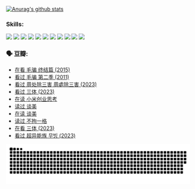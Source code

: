 
[![Anurag's github stats](https://github-readme-stats.vercel.app/api?username=w940853815)](https://github.com/anuraghazra/github-readme-stats)

### Skills:

<code><img height="32" src="https://cdn.jsdelivr.net/npm/simple-icons@v5/icons/python.svg"></code>
<code><img height="32" src="https://cdn.jsdelivr.net/npm/simple-icons@v5/icons/javascript.svg"></code>
<code><img height="32" src="https://cdn.jsdelivr.net/npm/simple-icons@v5/icons/django.svg"></code>
<code><img height="32" src="https://cdn.jsdelivr.net/npm/simple-icons@v5/icons/flask.svg"></code>
<code><img height="32" src="https://cdn.jsdelivr.net/npm/simple-icons@v5/icons/vuetify.svg"></code>
<code><img height="32" src="https://cdn.jsdelivr.net/npm/simple-icons@v5/icons/git.svg"></code>
<code><img height="32" src="https://cdn.jsdelivr.net/npm/simple-icons@v5/icons/docker.svg"></code>
<code><img height="32" src="https://cdn.jsdelivr.net/npm/simple-icons@v5/icons/postgresql.svg"></code>
<code><img height="32" src="https://cdn.jsdelivr.net/npm/simple-icons@v5/icons/elasticsearch.svg"></code>
<code><img height="32" src="https://cdn.jsdelivr.net/npm/simple-icons@v5/icons/macos.svg"></code>
<code><img height="32" src="https://cdn.jsdelivr.net/npm/simple-icons@v5/icons/linux.svg"></code>

### 🗣 豆瓣:

<!-- DOUBAN-ACTIVITIES:START -->
- [在看 毛骗 终结篇‎ (2015)](https://www.douban.com/people/136069238/status/4581971924/?_i=13529426)
- [看过 毛骗 第二季‎ (2011)](https://www.douban.com/people/136069238/status/4581971810/?_i=13529426)
- [看过 周处除三害 周處除三害‎ (2023)](https://www.douban.com/people/136069238/status/4575646701/?_i=13529426)
- [看过 三体‎ (2023)](https://www.douban.com/people/136069238/status/4574263039/?_i=13529426)
- [在读 小米创业思考](https://www.douban.com/people/136069238/status/4572047905/?_i=13529426)
- [读过 谈美](https://www.douban.com/people/136069238/status/4572047629/?_i=13529426)
- [在读 谈美](https://www.douban.com/people/136069238/status/4560861771/?_i=13529426)
- [读过 不拘一格](https://www.douban.com/people/136069238/status/4560861445/?_i=13529426)
- [在看 三体‎ (2023)](https://www.douban.com/people/136069238/status/4558185093/?_i=13529426)
- [看过 超异能族 무빙‎ (2023)](https://www.douban.com/people/136069238/status/4556824186/?_i=13529426)
<!-- DOUBAN-ACTIVITIES:END -->


![Snake animation](https://raw.githubusercontent.com/w940853815/w940853815/output/github-contribution-grid-snake.svg)

<!--
**w940853815/w940853815** is a ✨ _special_ ✨ repository because its `README.md` (this file) appears on your GitHub profile.

Here are some ideas to get you started:

- 🔭 I’m currently working on ...
- 🌱 I’m currently learning ...
- 👯 I’m looking to collaborate on ...
- 🤔 I’m looking for help with ...
- 💬 Ask me about ...
- 📫 How to reach me: ...
- 😄 Pronouns: ...
- ⚡ Fun fact: ...
-->
